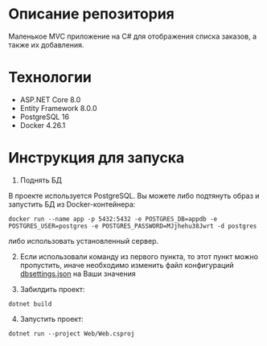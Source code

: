 # Описание репозитория
Маленькое MVC приложение на C# для отображения списка заказов, а также их добавления.

# Технологии

- ASP.NET Core 8.0
- Entity Framework 8.0.0
- PostgreSQL 16
- Docker 4.26.1

# Инструкция для запуска

1. Поднять БД

В проекте используется PostgreSQL. Вы можете либо подтянуть образ и запустить БД из Docker-контейнера:

```
docker run --name app -p 5432:5432 -e POSTGRES_DB=appdb -e POSTGRES_USER=postgres -e POSTGRES_PASSWORD=MJjhehu38Jwrt -d postgres
```

либо использовать установленный сервер.

2. Если использовали команду из первого пункта, то этот пункт можно пропустить, иначе необходимо изменить файл конфигураций [dbsettings.json](/Web/dbsettings.json) на Ваши значения

3. Забилдить проект:

```
dotnet build
```

4. Запустить проект:
```
dotnet run --project Web/Web.csproj
```



